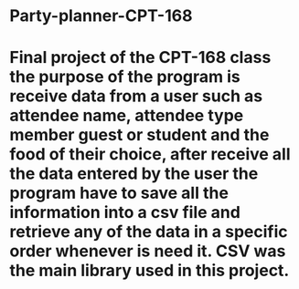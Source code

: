 # Party-planner-CPT-168
Final project of the CPT-168 class
the purpose of the program is receive data from a user such as attendee name, attendee type member guest or student and the food of their choice, after receive all the data entered by the user the program have to save all the information into a csv file and retrieve any of the data in a specific order whenever is need it.
CSV was the main library used in this project.
=======================================================================================================================================================
